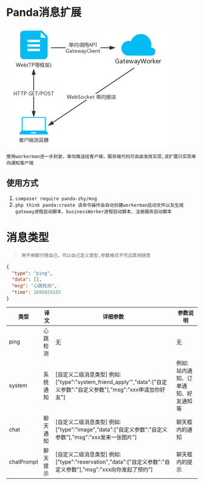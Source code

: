 # Panda消息扩展

![img.png](image/img.png)

`使用workerman进一步封装，单向推送给客户端，服务端代码可自由发挥实现,该扩展只实现单向通知客户端`

## 使用方式

1. `composer require panda-zhy/msg`
2. `php think panda:create 该命令操作会自动创建workerman启动文件以及生成gateway进程启动脚本、businessWorker进程启动脚本、注册服务启动脚本`

# 消息类型
> `用不用都行随自己，可以自己定义类型,参数格式不可边其他随意`
```json
{
  "type": "ping",
  "data": [],
  "msg": "心跳检测",
  "time": 1695029183
}
```

| 类型         | 译文   | 详细参数                                                                                    | 参数说明                |
|------------|------|-----------------------------------------------------------------------------------------|---------------------|
| ping       | 心跳检测 | 无                                                                                       | 无                   |
| system     | 系统通知 | [自定义二级消息类型]  例如:["type":"system_friend_apply'","data":["自定义参数":"自定义参数"],"msg":"xxx申请加你好友"] | 例如: 站内通知、订单通知、好友通知等 |
| chat       | 聊天通知 | [自定义二级消息类型]  例如:["type":"image","data":["自定义参数":"自定义参数"],"msg":"xxx发来一张图片"]             | 聊天框内的通知             |
| chatPrompt | 聊天提示 | [自定义二级消息类型]  例如:["type":"reservation","data":["自定义参数":"自定义参数"],"msg":"xxx向你发起了预约"]      | 聊天框内的提示             |

